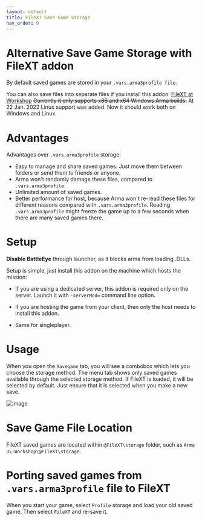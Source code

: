 ```yaml
---
layout: default
title: FileXT Save Game Storage
nav_order: 9
---
```


# Alternative Save Game Storage with FileXT addon

By default saved games are stored in your `.vars.arma3profile file`.

You can also save files into separate files if you install this addon:
[FileXT at Workshop](https://steamcommunity.com/sharedfiles/filedetails/?id=2162811561)
~~Currently it only supports x86 and x64 Windows Arma builds.~~
At 22 Jan. 2022 Linux support was added. Now it should work both on Windows and Linux.

# Advantages

Advantages over `.vars.arma3profile` storage:
- Easy to manage and share saved games. Just move them between folders or send them to friends or anyone.
- Arma won't randomly damage these files, compared to `.vars.arma3profile`.
- Unlimited amount of saved games.
- Better performance for host, because Arma won't re-read these files for different reasons compared with `.vars.arma3profile`.
Reading `.vars.arma3profile` might freeze the game up to a few seconds when there are many saved games there.


# Setup

**Disable BattleEye** through launcher, as it blocks arma from loading .DLLs.

Setup is simple, just install this addon on the machine which hosts the mission:

- If you are using a dedicated server, this addon is required only on the server. Launch it with `-serverMod=` command line option.

- If you are hosting the game from your client, then only the host needs to install this addon.

- Same for singleplayer.

# Usage

When you open the `Savegame` tab, you will see a combobox which lets you choose the storage method.
The menu tab shows only saved games available through the selected storage method.
If FileXT is loaded, it will be selected by default. Just ensure that it is selected when you make a new save.

![image](https://raw.githubusercontent.com/Vindicta-Team/Vindicta-Docs/master/images/FileXT%20help.jpg)

# Save Game File Location

FileXT saved games are located within `@FileXT\storage` folder, such as `Arma 3\!Workshop\@FileXT\storage`.

# Porting saved games from `.vars.arma3profile` file to FileXT
When you start your game, select `Profile` storage and load your old saved game. Then select `FileXT` and re-save it.
